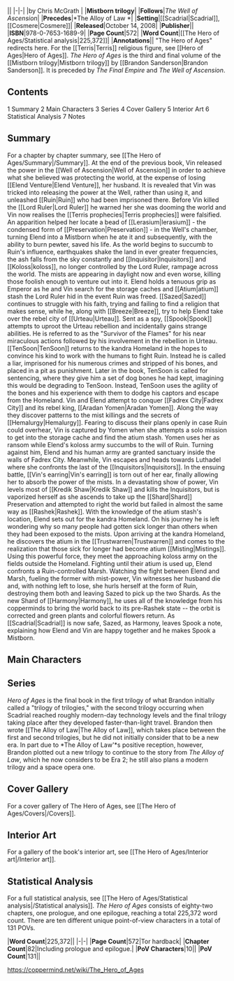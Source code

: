 |**<The Hero of Ages>**|
|-|-|
|by  Chris McGrath |
|**Mistborn trilogy**|
|**Follows**|*The Well of Ascension*|
|**Precedes**|*The Alloy of Law *|
|**Setting**|[[Scadrial\|Scadrial]], [[Cosmere\|Cosmere]]|
|**Released**|October 14, 2008|
|**Publisher**||
|**ISBN**|978-0-7653-1689-9|
|**Page Count**|572|
|**Word Count**|[[The Hero of Ages/Statistical analysis\|225,372]]|
|**Annotations**||
"The Hero of Ages" redirects here. For the [[Terris\|Terris]] religious figure, see [[Hero of Ages\|Hero of Ages]].
*The Hero of Ages* is the third and final volume of the [[Mistborn trilogy\|Mistborn trilogy]] by [[Brandon Sanderson\|Brandon Sanderson]]. It is preceded by *The Final Empire* and *The Well of Ascension*.

## Contents

1 Summary
2 Main Characters
3 Series
4 Cover Gallery
5 Interior Art
6 Statistical Analysis
7 Notes


## Summary
For a chapter by chapter summary, see [[The Hero of Ages/Summary\|/Summary]].
At the end of the previous book, Vin released the power in the [[Well of Ascension\|Well of Ascension]] in order to achieve what she believed was protecting the world, at the expense of losing [[Elend Venture\|Elend Venture]], her husband. It is revealed that Vin was tricked into releasing the power at the Well, rather than using it, and unleashed [[Ruin\|Ruin]] who had been imprisoned there. Before Vin killed the [[Lord Ruler\|Lord Ruler]] he warned her she was dooming the world and Vin now realises the [[Terris prophecies\|Terris prophecies]] were falsified. An apparition helped her locate a bead of [[Lerasium\|lerasium]] - the condensed form of [[Preservation\|Preservation]] - in the Well's chamber, turning Elend into a Mistborn when he ate it and subsequently, with the ability to burn pewter, saved his life.
As the world begins to succumb to Ruin's influence, earthquakes shake the land in ever greater frequencies, the ash falls from the sky constantly and [[Inquisitor\|Inquisitors]] and [[Koloss\|koloss]], no longer controlled by the Lord Ruler, rampage across the world. The mists are appearing in daylight now and even worse, killing those foolish enough to venture out into it. Elend holds a tenuous grip as Emperor as he and Vin search for the storage caches and [[Atium\|atium]] stash the Lord Ruler hid in the event Ruin was freed.
[[Sazed\|Sazed]] continues to struggle with his faith, trying and failing to find a religion that makes sense, while he, along with [[Breeze\|Breeze]], try to help Elend take over the rebel city of [[Urteau\|Urteau]]. Sent as a spy, [[Spook\|Spook]] attempts to uproot the Urteau rebellion and incidentally gains strange abilities. He is referred to as the "Survivor of the Flames" for his near miraculous actions followed by his involvement in the rebellion in Urteau.
[[TenSoon\|TenSoon]] returns to the kandra Homeland in the hopes to convince his kind to work with the humans to fight Ruin. Instead he is called a liar, imprisoned for his numerous crimes and stripped of his bones, and placed in a pit as punishment. Later in the book, TenSoon is called for sentencing, where they give him a set of dog bones he had kept, imagining this would be degrading to TenSoon. Instead, TenSoon uses the agility of the bones and his experience with them to dodge his captors and escape from the Homeland.
Vin and Elend attempt to conquer [[Fadrex City\|Fadrex City]] and its rebel king, [[Aradan Yomen\|Aradan Yomen]]. Along the way they discover patterns to the mist killings and the secrets of [[Hemalurgy\|Hemalurgy]]. Fearing to discuss their plans openly in case Ruin could overhear, Vin is captured by Yomen when she attempts a solo mission to get into the storage cache and find the atium stash. Yomen uses her as ransom while Elend's koloss army succumbs to the will of Ruin. Turning against him, Elend and his human army are granted sanctuary inside the walls of Fadrex City. Meanwhile, Vin escapes and heads towards Luthadel where she confronts the last of the [[Inquisitors\|Inquisitors]].
In the ensuing battle, [[Vin's earring\|Vin's earring]] is torn out of her ear, finally allowing her to absorb the power of the mists. In a devastating show of power, Vin levels most of [[Kredik Shaw\|Kredik Shaw]] and kills the Inquisitors, but is vaporized herself as she ascends to take up the [[Shard\|Shard]] Preservation and attempted to right the world but failed in almost the same way as [[Rashek\|Rashek]].
With the knowledge of the atium stash's location, Elend sets out for the kandra Homeland. On his journey he is left wondering why so many people had gotten sick longer than others when they had been exposed to the mists. Upon arriving at the kandra Homeland, he discovers the atium in the [[Trustwarren\|Trustwarren]] and comes to the realization that those sick for longer had become atium [[Misting\|Mistings]]. Using this powerful force, they meet the approaching koloss army on the fields outside the Homeland. Fighting until their atium is used up, Elend confronts a Ruin-controlled Marsh.
Watching the fight between Elend and Marsh, fueling the former with mist-power, Vin witnesses her husband die and, with nothing left to lose, she hurls herself at the form of Ruin, destroying them both and leaving Sazed to pick up the two Shards. As the new Shard of [[Harmony\|Harmony]], he uses all of the knowledge from his copperminds to bring the world back to its pre-Rashek state -- the orbit is corrected and green plants and colorful flowers return. As [[Scadrial\|Scadrial]] is now safe, Sazed, as Harmony, leaves Spook a note, explaining how Elend and Vin are happy together and he makes Spook a Mistborn.

## Main Characters


## Series
*Hero of Ages* is the final book in the first trilogy of what Brandon initially called a "trilogy of trilogies," with the second trilogy occurring when Scadrial reached roughly modern-day technology levels and the final trilogy taking place after they developed faster-than-light travel. Brandon then wrote [[The Alloy of Law\|The Alloy of Law]], which takes place between the first and second trilogies, but he did not initially consider that to be a new era. In part due to *The Alloy of Law'*s positive reception, however, Brandon plotted out a new trilogy to continue to the story from *The Alloy of Law*, which he now considers to be Era 2; he still also plans a modern trilogy and a space opera one.

## Cover Gallery
For a cover gallery of The Hero of Ages, see [[The Hero of Ages/Covers\|/Covers]].
## Interior Art
For a gallery of the book's interior art, see [[The Hero of Ages/Interior art\|/Interior art]].
## Statistical Analysis
For a full statistical analysis, see [[The Hero of Ages/Statistical analysis\|/Statistical analysis]].
*The Hero of Ages* consists of eighty-two chapters, one prologue, and one epilogue, reaching a total 225,372 word count. There are ten different unique point-of-view characters in a total of 131 POVs.

|**Word Count**|225,372||
|-|-|
|**Page Count**|572|Tor hardback|
|**Chapter Count**|82|Including prologue and epilogue.|
|**PoV Characters**|10||
|**PoV Count**|131||



https://coppermind.net/wiki/The_Hero_of_Ages